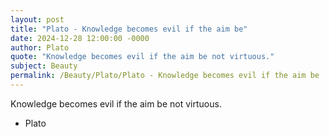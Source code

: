 ```yaml
---
layout: post
title: "Plato - Knowledge becomes evil if the aim be"
date: 2024-12-28 12:00:00 -0000
author: Plato
quote: "Knowledge becomes evil if the aim be not virtuous."
subject: Beauty
permalink: /Beauty/Plato/Plato - Knowledge becomes evil if the aim be
---
```


Knowledge becomes evil if the aim be not virtuous.

- Plato
